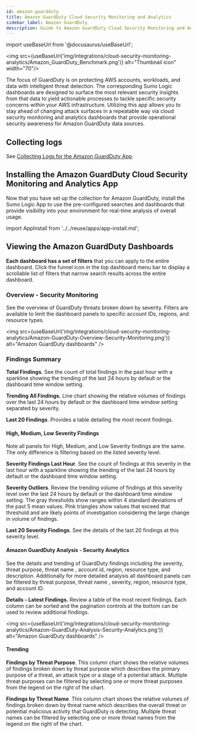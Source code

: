 ```yaml
---
id: amazon-guardduty
title: Amazon GuardDuty Cloud Security Monitoring and Analytics
sidebar_label: Amazon GuardDuty
description: Guide to Amazon GuardDuty Cloud Security Monitoring and Analytics.
---
```


import useBaseUrl from '@docusaurus/useBaseUrl';

<img src={useBaseUrl('img/integrations/cloud-security-monitoring-analytics/Amazon_GuardDuty_Benchmark.png')} alt="Thumbnail icon" width="70"/>

The focus of GuardDuty is on protecting AWS accounts, workloads, and data with intelligent threat detection. The corresponding Sumo Logic dashboards are designed to surface the most relevant security insights from that data to yield actionable processes to tackle specific security concerns within your AWS infrastructure. Utilizing this app allows you to stay ahead of changing attack surfaces in a repeatable way via cloud security monitoring and analytics dashboards that provide operational security awareness for Amazon GuardDuty data sources.

## Collecting logs

See [Collecting Logs for the Amazon GuardDuty App](/docs/integrations/amazon-aws/guardduty#collecting-logs-for-the-amazon-guardduty-app).

## Installing the Amazon GuardDuty Cloud Security Monitoring and Analytics App

Now that you have set up the collection for Amazon GuardDuty, install the Sumo Logic App to use the pre-configured searches and dashboards that provide visibility into your environment for real-time analysis of overall usage.

import AppInstall from '../../reuse/apps/app-install.md';

<AppInstall/>

## Viewing the Amazon GuardDuty Dashboards

**Each dashboard has a set of filters** that you can apply to the entire dashboard. Click the funnel icon in the top dashboard menu bar to display a scrollable list of filters that narrow search results across the entire dashboard.

### Overview - Security Monitoring

See the overview of GuardDuty threats broken down by severity. Filters are available to limit the dashboard panels to specific account IDs, regions, and resource types.

<img src={useBaseUrl('img/integrations/cloud-security-monitoring-analytics/Amazon-GuardDuty-Overview-Security-Monitoring.png')} alt="Amazon GuardDuty dashboards" />


### Findings Summary

**Total Findings**. See the count of total findings in the past hour with a sparkline showing the trending of the last 24 hours by default or the dashboard time window setting.                                                 

**Trending All Findings.** Line chart showing the relative volumes of findings over the last 24 hours by default or the dashboard time window setting separated by severity.

**Last 20 Findings**. Provides a table detailing the most recent findings.


#### High, Medium, Low Severity Findings

Note all panels for High, Medium, and Low Severity findings are the same. The only difference is filtering based on the listed severity level.

**Severity Findings Last Hour**. See the count of findings at this severity in the last hour with a sparkline showing the trending of the last 24 hours by default or the dashboard time window setting.

**Severity Outliers**. Review the trending volume     of findings at this severity level over the last 24 hours by default or the dashboard time window setting. The gray thresholds show ranges within 4 standard deviations of the past 5 mean values. Pink triangles show values that exceed that threshold and are likely points of investigation considering the large change in volume of findings.

**Last 20 Severity Findings**. See the details of the last 20 findings at this severity level.


#### Amazon GuardDuty Analysis - Security Analytics

See the details and trending of GuardDuty findings including the severity, threat purpose, threat name , account id, region, resource type, and description. Additionally for more detailed analysis all dashboard panels can be filtered by threat purpose, threat name , severity, region, resource type, and account ID.

**Details - Latest Findings.** Review a table of the most recent findings. Each column can be sorted and the pagination controls at the bottom can be used to review additional findings.

<img src={useBaseUrl('img/integrations/cloud-security-monitoring-analytics/Amazon-GuardDuty-Analysis-Security-Analytics.png')} alt="Amazon GuardDuty dashboards" />

#### Trending

**Findings by Threat Purpose**. This column chart shows the relative volumes of findings broken down by threat purpose which describes the primary purpose of a threat, an attack type or a stage of a potential attack. Multiple threat purposes can be filtered by selecting one or more threat purposes from the legend on the right of the chart.

**Findings by Threat Name**. This column chart shows the relative volumes of findings broken down by threat name which describes the overall threat or potential malicious activity that GuardDuty is detecting. Multiple threat names can be filtered by selecting one or more threat names from the legend on the right of the chart.
